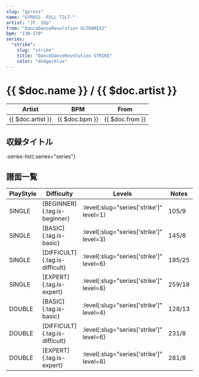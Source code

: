 ```yaml
---
slug: "gyruss"
name: "GYRUSS -FULL TILT-"
artist: "JT. 1Up"
from: "DanceDanceRevolution ULTRAMIX2"
bpm: "130-170"
series:
  "strike":
    slug: "strike"
    title: "DanceDanceRevolution STRIKE"
    color: "dodgerblue"
---
```


# {{ $doc.name }} / {{ $doc.artist }}

|Artist|BPM|From|
|------|---|----|
|{{ $doc.artist }}|{{ $doc.bpm }}|{{ $doc.from }}|

## 収録タイトル

:series-list{:series="series"}

## 譜面一覧

|PlayStyle|Difficulty|Levels|Notes|Movie|
|---------|----------|------|-----|-----|
|SINGLE|[BEGINNER]{.tag.is-beginner}|:level{:slug="series['strike']" level=1}|105/9||
|SINGLE|[BASIC]{.tag.is-basic}|:level{:slug="series['strike']" level=3}|145/8||
|SINGLE|[DIFFICULT]{.tag.is-difficult}|:level{:slug="series['strike']" level=6}|195/25||
|SINGLE|[EXPERT]{.tag.is-expert}|:level{:slug="series['strike']" level=8}|259/18||
|DOUBLE|[BASIC]{.tag.is-basic}|:level{:slug="series['strike']" level=4}|128/13||
|DOUBLE|[DIFFICULT]{.tag.is-difficult}|:level{:slug="series['strike']" level=6}|231/8||
|DOUBLE|[EXPERT]{.tag.is-expert}|:level{:slug="series['strike']" level=8}|281/8||
